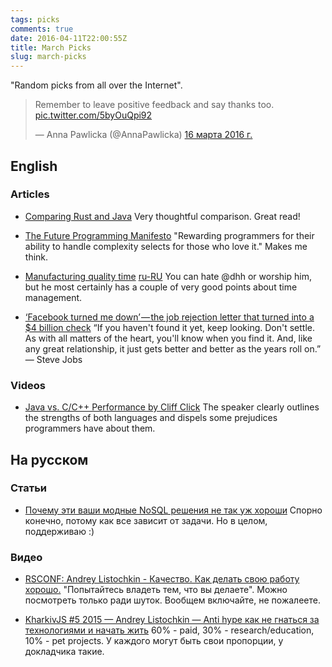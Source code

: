 ```yaml
---
tags: picks
comments: true
date: 2016-04-11T22:00:55Z
title: March Picks
slug: march-picks
---
```


"Random picks from all over the Internet".

<!--more-->

<blockquote class="twitter-tweet" data-lang="ru"><p lang="en" dir="ltr">Remember to leave positive feedback and say thanks too. <a href="https://t.co/5byOuQpi92">pic.twitter.com/5byOuQpi92</a></p>&mdash; Anna Pawlicka (@AnnaPawlicka) <a href="https://twitter.com/AnnaPawlicka/status/709978859005988864">16 марта 2016 г.</a></blockquote>
<script async src="//platform.twitter.com/widgets.js" charset="utf-8"></script>

## English

### Articles

* [Comparing Rust and Java](https://llogiq.github.io/2016/02/28/java-rust.html)
  Very thoughtful comparison. Great read!

* [The Future Programming Manifesto](http://alarmingdevelopment.org/?p=893)
  "Rewarding programmers for their ability to handle complexity selects for
  those who love it." Makes me think.

* [Manufacturing quality time](https://m.signalvnoise.com/manufacturing-quality-time-fe043fa7b7a1#.e5tu7l90a)
  [ru-RU](http://lifehacker.ru/2016/03/14/manufacturing-quality-time/)
  You can hate @dhh or worship him, but he most certainly has a couple of very
  good points about time management.

* [‘Facebook turned me down’ — the job rejection letter that turned into a $4 billion check](https://medium.com/life-learning/facebook-turned-me-down-the-job-rejection-letter-that-turned-into-a-4-billion-check-962c658d876c#.tegs8nnbh)
  “If you haven't found it yet, keep looking. Don't settle. As with all matters
  of the heart, you'll know when you find it. And, like any great relationship,
  it just gets better and better as the years roll on.” ― Steve Jobs

### Videos

* [Java vs. C/C++ Performance by Cliff Click](http://www.infoq.com/presentations/java-vs-c-performance)
  The speaker clearly outlines the strengths of both languages and dispels some
  prejudices programmers have about them.

## На русском

### Статьи

* [Почему эти ваши модные NoSQL решения не так уж хороши](http://eax.me/avoid-nosql/)
  Спорно конечно, потому как все зависит от задачи. Но в целом, поддерживаю :)

### Видео

* [RSCONF: Andrey Listochkin - Качество. Как делать свою работу хорошо.](https://www.youtube.com/watch?v=Mx22NaWmFhk)
  "Попытайтесь владеть тем, что вы делаете". Можно посмотреть только ради
  шуток. Вообщем включайте, не пожалеете.

* [KharkivJS #5 2015 — Andrey Listochkin — Anti hype как не гнаться за технологиями и начать жить](https://www.youtube.com/watch?v=xPFRUM_oDKA)
  60% - paid, 30% - research/education, 10% - pet projects. У каждого могут
  быть свои пропорции, у докладчика такие.
